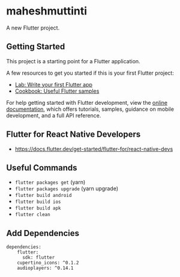 # maheshmuttinti

A new Flutter project.

## Getting Started

This project is a starting point for a Flutter application.

A few resources to get you started if this is your first Flutter project:

- [Lab: Write your first Flutter app](https://docs.flutter.dev/get-started/codelab)
- [Cookbook: Useful Flutter samples](https://docs.flutter.dev/cookbook)

For help getting started with Flutter development, view the
[online documentation](https://docs.flutter.dev/), which offers tutorials,
samples, guidance on mobile development, and a full API reference.

## Flutter for React Native Developers

- https://docs.flutter.dev/get-started/flutter-for/react-native-devs

## Useful Commands

- `flutter packages get` (yarn)
- `flutter packages upgrade` (yarn upgrade)
- `flutter build android`
- `flutter build ios`
- `flutter build apk`
- `flutter clean`

## Add Dependencies

```
dependencies:
    flutter:
      sdk: flutter
    cupertino_icons: ^0.1.2
    audioplayers: ^0.14.1
```
